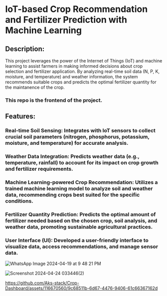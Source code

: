 # IoT-based Crop Recommendation and Fertilizer Prediction with Machine Learning

## Description:

This project leverages the power of the Internet of Things (IoT) and machine learning to assist farmers in making informed decisions about crop selection and fertilizer application. By analyzing real-time soil data (N, P, K, moisture, and temperature) and weather information, the system recommends suitable crops and predicts the optimal fertilizer quantity for the maintanence of the crop.
### This repo is the frontend of the project.

## Features:

### Real-time Soil Sensing: Integrates with IoT sensors to collect crucial soil parameters (nitrogen, phosphorus, potassium, moisture, and temperature) for accurate analysis.
### Weather Data Integration: Predicts weather data (e.g., temperature, rainfall) to account for its impact on crop growth and fertilizer requirements.
### Machine Learning-powered Crop Recommendation: Utilizes a trained machine learning model to analyze soil and weather data, recommending crops best suited for the specific conditions.
### Fertilizer Quantity Prediction: Predicts the optimal amount of fertilizer needed based on the chosen crop, soil analysis, and weather data, promoting sustainable agricultural practices.
### User Interface (UI): Developed a user-friendly interface to visualize data, access recommendations, and manage sensor data.
![WhatsApp Image 2024-04-19 at 9 48 21 PM](https://github.com/Aks-stack/Crop-Dashboard/assets/144483956/50db4c19-bb85-45e3-af68-7829687a856b)

![Screenshot 2024-04-24 033446(2)](https://github.com/Aks-stack/Crop-Dashboard/assets/144483956/25733a1e-a317-43f3-8116-102b8e63ea1c)

https://github.com/Aks-stack/Crop-Dashboard/assets/116670560/9c68511b-6d67-4476-9406-61c66367162d



